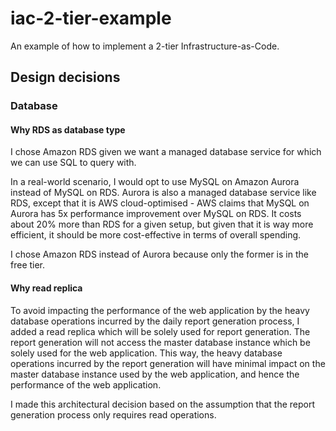 # iac-2-tier-example
An example of how to implement a 2-tier Infrastructure-as-Code.

## Design decisions

### Database

#### Why RDS as database type

I chose Amazon RDS given we want a managed database service for which we can use SQL to query with.

In a real-world scenario, I would opt to use MySQL on Amazon Aurora instead of MySQL on RDS. Aurora is also a managed database service like RDS, except that it is AWS cloud-optimised - AWS claims that MySQL on Aurora has 5x performance improvement over MySQL on RDS. It costs about 20% more than RDS for a given setup, but given that it is way more efficient, it should be more cost-effective in terms of overall spending.

I chose Amazon RDS instead of Aurora because only the former is in the free tier.

#### Why read replica

To avoid impacting the performance of the web application by the heavy database operations incurred by the daily report generation process, I added a read replica which will be solely used for report generation. The report generation will not access the master database instance which be solely used for the web application. This way, the heavy database operations incurred by the report generation will have minimal impact on the master database instance used by the web application, and hence the performance of the web application.

I made this architectural decision based on the assumption that the report generation process only requires read operations.